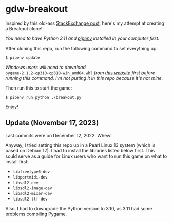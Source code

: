# gdw-breakout

Inspired by this old-ass [StackExchange post](https://gamedev.stackexchange.com/questions/854/what-are-good-games-to-earn-your-wings-with), here's my attempt at creating a Breakout clone!

_You need to have Python 3.11 and [pipenv](https://pypi.org/project/pipenv/) installed in your computer first._

After cloning this repo, run the following command to set everything up:

```shell
$ pipenv update
```

_Windows users will need to download_ `pygame‑2.1.2‑cp310‑cp310‑win_amd64.whl` _from [this website](https://www.lfd.uci.edu/~gohlke/pythonlibs/#pygame) first before running this command. I'm not putting it in this repo because it's not mine._

Then run this to start the game:

```shell
$ pipenv run python ./breakout.py
```

Enjoy!

## Update (November 17, 2023)

Last commits were on December 12, 2022. Whew!

Anyway, I tried setting this repo up in a Pearl Linux 13 system (which is based on Debian 12). I had to install the libraries listed below first. This sould serve as a guide for Linux users who want to run this game on what to install first:

- `libfreetype6-dev`
- `libportmidi-dev`
- `libsdl2-dev`
- `libsdl2-image-dev`
- `libsdl2-mixer-dev`
- `libsdl2-ttf-dev`

Also, I had to downgrade the Python version to 3.10, as 3.11 had some problems compiling Pygame.
